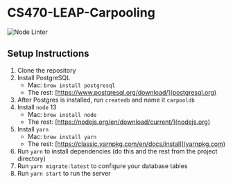 # CS470-LEAP-Carpooling

![Node Linter](https://github.com/ezfe/cs470-leap-carpooling/workflows/Node%20Linter/badge.svg)

## Setup Instructions

1. Clone the repository
2. Install PostgreSQL
   - Mac: `brew install postgresql`
   - The rest: [https://www.postgresql.org/download/](postgresql.org)
3. After Postgres is installed, run `createdb` and name it `carpooldb`
4. Install `node` 13
   - Mac: `brew install node`
   - The rest: [https://nodejs.org/en/download/current/](nodejs.org)
2. Install `yarn`
   - Mac: `brew install yarn`
   - The rest: [https://classic.yarnpkg.com/en/docs/install](yarnpkg.com)
3. Run `yarn` to install dependencies (do this and the rest from the project directory)
4. Run `yarn migrate:latest` to configure your database tables
5. Run `yarn start` to run the server
